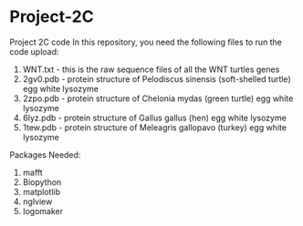 # Project-2C
Project 2C code
In this repository, you need the following files to run the code upload:
1. WNT.txt - this is the raw sequence files of all the WNT turtles genes
2. 2gv0.pdb - protein structure of Pelodiscus sinensis (soft-shelled turtle) egg white lysozyme
3. 2zpo.pdb - protein structure of Chelonia mydas (green turtle) egg white lysozyme
4. 6lyz.pdb - protein structure of Gallus gallus (hen) egg white lysozyme
5. 1tew.pdb - protein structure of Meleagris gallopavo (turkey) egg white lysozyme

Packages Needed:
1. mafft
2. Biopython
3. matplotlib
4. nglview
5. logomaker
